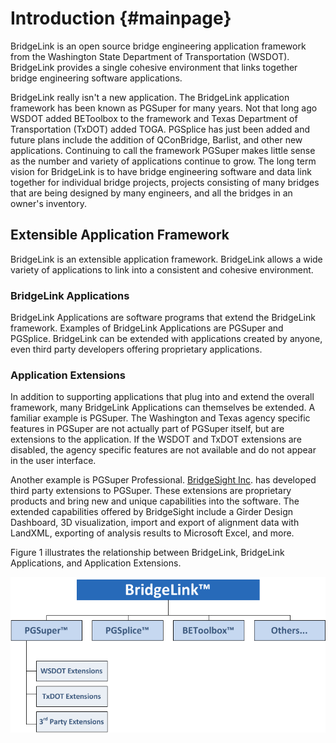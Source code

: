 Introduction {#mainpage}
=====================

BridgeLink is an open source bridge engineering application framework from the Washington State Department of Transportation (WSDOT). BridgeLink provides a single cohesive environment that links together bridge engineering software applications. 

BridgeLink really isn't a new application. The BridgeLink application framework has been known as PGSuper for many years. Not that long ago WSDOT added BEToolbox to the framework and Texas Department of Transportation (TxDOT) added TOGA. PGSplice has just been added and future plans include the addition of QConBridge, Barlist, and other new applications. Continuing to call the framework PGSuper makes little sense as the number and variety of applications continue to grow. The long term vision for BridgeLink is to have bridge engineering software and data link together for individual bridge projects, projects consisting of many bridges that are being designed by many engineers, and all the bridges in an owner's inventory.

## Extensible Application Framework
BridgeLink is an extensible application framework. BridgeLink allows a wide variety of applications to link into a consistent and cohesive environment.

### BridgeLink Applications

BridgeLink Applications are software programs that extend the BridgeLink framework. Examples of BridgeLink Applications are PGSuper and PGSplice. BridgeLink can be extended with applications created by anyone, even third party developers offering proprietary applications.

### Application Extensions

In addition to supporting applications that plug into and extend the overall framework, many BridgeLink Applications can themselves be extended.  A familiar example is PGSuper. The Washington and Texas agency specific features in PGSuper are not actually part of PGSuper itself, but are extensions to the application. If the WSDOT and TxDOT extensions are disabled, the agency specific features are not available and do not appear in the user interface. 

Another example is PGSuper Professional. [BridgeSight Inc](http://www.bridgesight.com). has developed third party extensions to PGSuper. These extensions are proprietary products and bring new and unique capabilities into the software. The extended capabilities offered by BridgeSight include a Girder Design Dashboard, 3D visualization, import and export of alignment data with LandXML, exporting of analysis results to Microsoft Excel, and more.

Figure 1 illustrates the relationship between BridgeLink, BridgeLink Applications, and Application Extensions.

![Figure 1 - Relationship between BridgeLink, BridgeLink Applications, and Application Extensions](BridgeLinkApplications.png)
